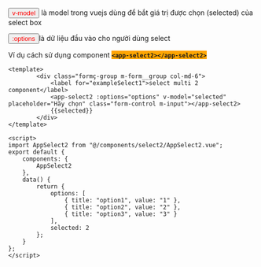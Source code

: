 <Panel>

  <p>
    <Button style="color: red">v-model</Button> là model trong vuejs dùng để bắt giá trị được chọn (selected) của select box
  </p>

  <p>
    <Button style="color: red">:options</Button>là dữ liệu đầu vào cho người dùng select
  </p>

</Panel>

Ví dụ cách sử dụng component <strong style="background-color: orange">`<app-select2></app-select2>` </strong>

```vue
<template>
        <div class="formç-group m-form__group col-md-6">
            <label for="exampleSelect1">select multi 2 component</label>
            <app-select2 :options="options" v-model="selected" placeholder="Hãy chọn" class="form-control m-input"></app-select2>
            {{selected}}
        </div>
</template>

<script>
import AppSelect2 from "@/components/select2/AppSelect2.vue";
export default {
	components: {
		AppSelect2
	},
	data() {
		return {
			options: [
				{ title: "option1", value: "1" },
				{ title: "option2", value: "2" },
				{ title: "option3", value: "3" }
			],
			selected: 2
		};
	}
};
</script>
```
